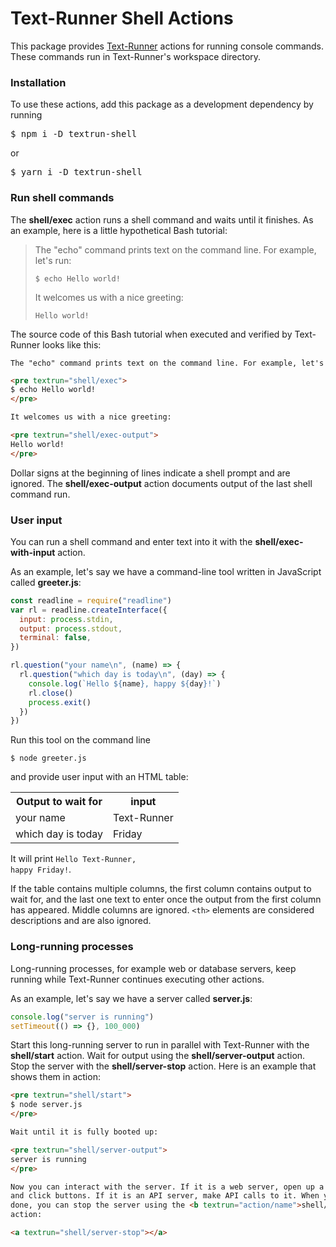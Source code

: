 # Text-Runner Shell Actions

This package provides [Text-Runner](https://github.com/kevgo/text-runner)
actions for running console commands. These commands run in Text-Runner's
workspace directory.

### Installation

To use these actions, add this package as a development dependency by running

<pre textrun="npm/install">
$ npm i -D textrun-shell
</pre>

or

<pre textrun="npm/install">
$ yarn i -D textrun-shell
</pre>

### Run shell commands

The <b textrun="action/name-full">shell/exec</b> action runs a shell command and
waits until it finishes. As an example, here is a little hypothetical Bash
tutorial:

> The "echo" command prints text on the command line. For example, let's run:
>
> ```
> $ echo Hello world!
> ```
>
> It welcomes us with a nice greeting:
>
> ```
> Hello world!
> ```

The source code of this Bash tutorial when executed and verified by Text-Runner
looks like this:

<a textrun="run-in-textrunner">

```md
The "echo" command prints text on the command line. For example, let's run:

<pre textrun="shell/exec">
$ echo Hello world!
</pre>

It welcomes us with a nice greeting:

<pre textrun="shell/exec-output">
Hello world!
</pre>
```

</a>

Dollar signs at the beginning of lines indicate a shell prompt and are ignored.
The <b textrun="action/name-full">shell/exec-output</b> action documents output
of the last shell command run.

### User input

You can run a shell command and enter text into it with the
<b textrun="action/name-full">shell/exec-with-input</b> action.

<a textrun="create-file">

As an example, let's say we have a command-line tool written in JavaScript
called **greeter.js**:

```js
const readline = require("readline")
var rl = readline.createInterface({
  input: process.stdin,
  output: process.stdout,
  terminal: false,
})

rl.question("your name\n", (name) => {
  rl.question("which day is today\n", (day) => {
    console.log(`Hello ${name}, happy ${day}!`)
    rl.close()
    process.exit()
  })
})
```

</a>

<a textrun="shell/exec-with-input">

Run this tool on the command line

```
$ node greeter.js
```

and provide user input with an HTML table:

<table>
  <tr>
    <th>Output to wait for</th>
    <th>input</th>
  </tr>
  <tr>
    <td>your name</td>
    <td>Text-Runner</td>
  </tr>
  <tr>
    <td>which day is today</td>
    <td>Friday</td>
  </tr>
</table>

</a>

It will print <code textrun="shell/exec-output">Hello Text-Runner, happy
Friday!</code>.

If the table contains multiple columns, the first column contains output to wait
for, and the last one text to enter once the output from the first column has
appeared. Middle columns are ignored. `<th>` elements are considered
descriptions and are also ignored.

### Long-running processes

Long-running processes, for example web or database servers, keep running while
Text-Runner continues executing other actions.

<a textrun="file/create">

As an example, let's say we have a server called **server.js**:

```js
console.log("server is running")
setTimeout(() => {}, 100_000)
```

</a>

Start this long-running server to run in parallel with Text-Runner with the
<b textrun="action/full-name">shell/start</b> action. Wait for output using the
<b textrun="action/full-name">shell/server-output</b> action. Stop the server
with the <b textrun="action/full-name">shell/server-stop</b> action. Here is an
example that shows them in action:

<a textrun="run-in-textrunner">

```html
<pre textrun="shell/start">
$ node server.js
</pre>

Wait until it is fully booted up:

<pre textrun="shell/server-output">
server is running
</pre>

Now you can interact with the server. If it is a web server, open up a browser
and click buttons. If it is an API server, make API calls to it. When you are
done, you can stop the server using the <b textrun="action/name">shell/stop</b>
action:

<a textrun="shell/server-stop"></a>
```
